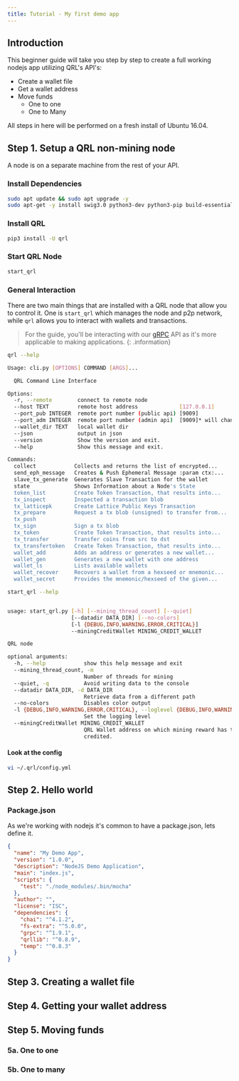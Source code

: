 ```yaml
---
title: Tutorial - My first demo app
---
```


## Introduction

This beginner guide will take you step by step to create a full working nodejs app utilizing QRL's API's:

- Create a wallet file
- Get a wallet address
- Move funds
	- One to one
	- One to Many

All steps in here will be performed on a fresh install of Ubuntu 16.04.

## Step 1. Setup a QRL non-mining node

A node is on a separate machine from the rest of your API.

### Install Dependencies 

```bash
sudo apt update && sudo apt upgrade -y
sudo apt-get -y install swig3.0 python3-dev python3-pip build-essential cmake pkg-config libssl-dev libffi-dev libhwloc-dev libboost-dev
```

### Install QRL

```bash
pip3 install -U qrl
```

### Start QRL Node

```bash
start_qrl
```

### General Interaction

There are two main things that are installed with a QRL node that allow you to control it. One is `start_qrl` which manages the node and p2p network, while `qrl` allows you to interact with wallets and transactions. 

> For the guide, you'll be interacting with our [gRPC](https://grpc.io/docs/) API as it's more applicable to making applications.
{: .information}

```bash
qrl --help

Usage: cli.py [OPTIONS] COMMAND [ARGS]...

  QRL Command Line Interface

Options:
  -r, --remote        connect to remote node
  --host TEXT         remote host address             [127.0.0.1]
  --port_pub INTEGER  remote port number (public api) [9009]
  --port_adm INTEGER  remote port number (admin api)  [9009]* will change
  --wallet_dir TEXT   local wallet dir
  --json              output in json
  --version           Show the version and exit.
  --help              Show this message and exit.

Commands:
  collect            Collects and returns the list of encrypted...
  send_eph_message   Creates & Push Ephemeral Message :param ctx:...
  slave_tx_generate  Generates Slave Transaction for the wallet
  state              Shows Information about a Node's State
  token_list         Create Token Transaction, that results into...
  tx_inspect         Inspected a transaction blob
  tx_latticepk       Create Lattice Public Keys Transaction
  tx_prepare         Request a tx blob (unsigned) to transfer from...
  tx_push
  tx_sign            Sign a tx blob
  tx_token           Create Token Transaction, that results into...
  tx_transfer        Transfer coins from src to dst
  tx_transfertoken   Create Token Transaction, that results into...
  wallet_add         Adds an address or generates a new wallet...
  wallet_gen         Generates a new wallet with one address
  wallet_ls          Lists available wallets
  wallet_recover     Recovers a wallet from a hexseed or mnemonic...
  wallet_secret      Provides the mnemonic/hexseed of the given...

```

```bash
start_qrl --help


usage: start_qrl.py [-h] [--mining_thread_count] [--quiet]
                    [--datadir DATA_DIR] [--no-colors]
                    [-l {DEBUG,INFO,WARNING,ERROR,CRITICAL}]
                    --miningCreditWallet MINING_CREDIT_WALLET

QRL node

optional arguments:
  -h, --help            show this help message and exit
  --mining_thread_count, -m
                        Number of threads for mining
  --quiet, -q           Avoid writing data to the console
  --datadir DATA_DIR, -d DATA_DIR
                        Retrieve data from a different path
  --no-colors           Disables color output
  -l {DEBUG,INFO,WARNING,ERROR,CRITICAL}, --loglevel {DEBUG,INFO,WARNING,ERROR,CRITICAL}
                        Set the logging level
  --miningCreditWallet MINING_CREDIT_WALLET
                        QRL Wallet address on which mining reward has to be
                        credited.
```

#### Look at the config

```bash
vi ~/.qrl/config.yml
```



## Step 2. Hello world


### Package.json
As we're working with nodejs it's common to have a package.json, lets define it.

```json
{
  "name": "My Demo App",
  "version": "1.0.0",
  "description": "NodeJS Demo Application",
  "main": "index.js",
  "scripts": {
    "test": "./node_modules/.bin/mocha"
  },
  "author": "",
  "license": "ISC",
  "dependencies": {
    "chai": "^4.1.2",
    "fs-extra": "^5.0.0",
    "grpc": "^1.9.1",
    "qrllib": "^0.8.9",
    "temp": "^0.8.3"
  }
}
```

## Step 3. Creating a wallet file
## Step 4. Getting your wallet address
## Step 5. Moving funds
### 5a. One to one
### 5b. One to many